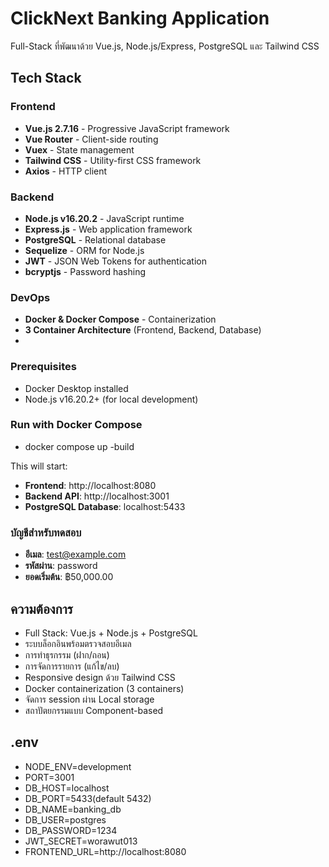 # ClickNext Banking Application

Full-Stack ที่พัฒนาด้วย Vue.js, Node.js/Express, PostgreSQL และ Tailwind CSS

## Tech Stack

### Frontend
- **Vue.js 2.7.16** - Progressive JavaScript framework
- **Vue Router** - Client-side routing
- **Vuex** - State management
- **Tailwind CSS** - Utility-first CSS framework
- **Axios** - HTTP client

### Backend
- **Node.js v16.20.2** - JavaScript runtime
- **Express.js** - Web application framework
- **PostgreSQL** - Relational database
- **Sequelize** - ORM for Node.js
- **JWT** - JSON Web Tokens for authentication
- **bcryptjs** - Password hashing

### DevOps
- **Docker & Docker Compose** - Containerization
- **3 Container Architecture** (Frontend, Backend, Database)
- 
### Prerequisites
- Docker Desktop installed
- Node.js v16.20.2+ (for local development)


### Run with Docker Compose
- docker compose up -build

This will start:
- **Frontend**: http://localhost:8080
- **Backend API**: http://localhost:3001
- **PostgreSQL Database**: localhost:5433


### บัญชีสำหรับทดสอบ
- **อีเมล**: test@example.com
- **รหัสผ่าน**: password
- **ยอดเริ่มต้น**: ฿50,000.00


## ความต้องการ

- Full Stack: Vue.js + Node.js + PostgreSQL
- ระบบล็อกอินพร้อมตรวจสอบอีเมล
- การทำธุรกรรม (ฝาก/ถอน)
- การจัดการรายการ (แก้ไข/ลบ)
- Responsive design ด้วย Tailwind CSS
- Docker containerization (3 containers)
- จัดการ session ผ่าน Local storage
- สถาปัตยกรรมแบบ Component-based

## .env
- NODE_ENV=development
- PORT=3001
- DB_HOST=localhost
- DB_PORT=5433(default 5432)
- DB_NAME=banking_db
- DB_USER=postgres
- DB_PASSWORD=1234
- JWT_SECRET=worawut013
- FRONTEND_URL=http://localhost:8080
